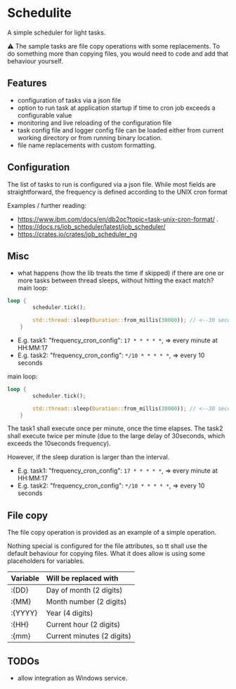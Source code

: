# Schedulite

A simple scheduler for light tasks.

⚠️ The sample tasks are file copy operations with some replacements. To do something more than copying files, you would need to code and add that behaviour yourself.

## Features

- configuration of tasks via a json file
- option to run task at application startup if time to cron job exceeds a configurable value
- monitoring and live reloading of the configuration file
- task config file and logger config file can be loaded either from current working directory or from running binary location.
- file name replacements with custom formatting.

## Configuration

The list of tasks to run is configured via a json file.
While most fields are straightforward, the frequency is defined according to the UNIX cron format

Examples /  further reading:

- <https://www.ibm.com/docs/en/db2oc?topic=task-unix-cron-format/> .
- <https://docs.rs/job_scheduler/latest/job_scheduler/>
- <https://crates.io/crates/job_scheduler_ng>

## Misc

- what happens (how the lib treats the time if skipped) if there are one or more tasks between thread sleeps, without hitting the exact match?
main loop:

```rust
loop {
        scheduler.tick();

        std::thread::sleep(Duration::from_millis(30000)); // <--30 seconds delay
    }
```

- E.g. task1: "frequency_cron_config": `17 * * * * *`, => every minute at HH:MM:17
- E.g. task2: "frequency_cron_config": `*/10 * * * * *`, => every 10 seconds

main loop:

```rust
loop {
        scheduler.tick();

        std::thread::sleep(Duration::from_millis(30000)); // <--30 seconds delay
    }
```

The task1 shall execute once per minute, once the time elapses.
The task2 shall execute twice per minute (due to the large delay of 30seconds, which exceeds the 10seconds frequency).

However, if the sleep duration is larger than the interval.

- E.g. task1: "frequency_cron_config": `17 * * * * *`, => every minute at HH:MM:17
- E.g. task2: "frequency_cron_config": `*/10 * * * * *`, => every 10 seconds

## File copy

The file copy operation is provided as an example of a simple operation.

Nothing special is configured for the file attributes, so tt shall use the default behaviour for copying files.
What it does allow is using some placeholders for variables.

| Variable | Will be replaced with |
| :--- | :--- |
| :{DD} | Day of month (2 digits) |
| :{MM} | Month number (2 digits)
| :{YYYY} | Year (4 digits) |
| :{HH} | Current hour (2 digits) |
| :{mm} | Current minutes (2 digits) |

## TODOs

- allow integration as Windows service.
